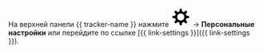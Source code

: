 На верхней панели {{ tracker-name }} нажмите ![](../../_assets/tracker/svg/settings.svg) → **Персональные настройки** или перейдите по ссылке [{{ link-settings }}]({{ link-settings }}).